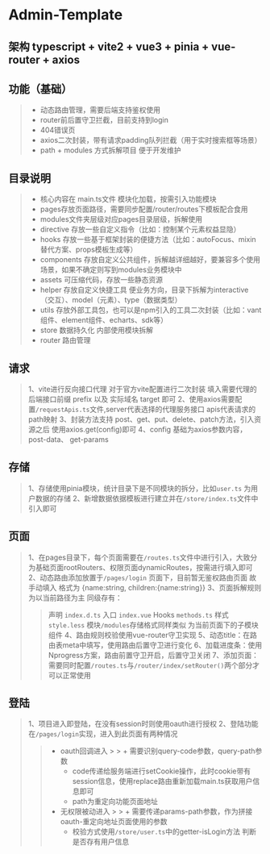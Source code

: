 # Admin-Template

## 架构 typescript + vite2 + vue3 + pinia + vue-router + axios

## 功能（基础）
> - 动态路由管理，需要后端支持鉴权使用
> - router前后置守卫拦截，目前支持到login
> - 404错误页
> - axios二次封装，带有请求padding队列拦截（用于实时搜索框等场景）
> - path + modules 方式拆解项目 便于开发维护

## 目录说明

> - 核心内容在 main.ts文件 模块化加载，按需引入功能模块
> - pages存放页面路径，需要同步配置/router/routes下模板配合食用
> - modules文件夹层级对应pages目录层级，拆解使用
> - directive 存放一些自定义指令（比如：控制某个元素权益显隐）
> - hooks 存放一些基于框架封装的便捷方法（比如：autoFocus、mixin替代方案、props模板生成等）
> - components 存放自定义公共组件，拆解越详细越好，要兼容多个使用场景，如果不确定则写到modules业务模块中
> - assets 可压缩代码，存放一些静态资源
> - helper 存放自定义快捷工具 便业务方向，目录下拆解为interactive（交互）、model（元素）、type（数据类型）
> - utils 存放外部工具包，也可以是npm引入的工具二次封装（比如：vant组件、element组件、echarts、sdk等）
> - store 数据持久化 内部使用模块拆解
> - router 路由管理

## 请求
> 1、vite进行反向接口代理 对于官方vite配置进行二次封装 填入需要代理的后端接口前缀 prefix 以及 实际域名 target 即可
> 2、使用axios需要配置```/requestApis.ts```文件,server代表选择的代理服务接口 apis代表请求的path映射
> 3、封装方法支持 post、get、put、delete、patch方法，引入资源之后 使用axios.get(config)即可
> 4、config 基础为axios参数内容，post-data、 get-params

## 存储
> 1、存储使用pinia模块，统计目录下是不同模块的拆分，比如```user.ts``` 为用户数据的存储
> 2、新增数据依据模板进行建立并在```/store/index.ts```文件中引入即可

## 页面
> 1、在pages目录下，每个页面需要在```/routes.ts```文件中进行引入，大致分为基础页面rootRouters、权限页面dynamicRoutes，按需进行填入即可
> 2、动态路由添加放置于```/pages/login``` 页面下，目前暂无鉴权路由页面 故手动填入 格式为
> {name:string, children:{name:string}}
> 3、页面拆解规则为以当前路径为主
> 同级存有：
>> 声明 ```index.d.ts```
>> 入口 ```index.vue```
>> Hooks ```methods.ts```
>> 样式 ```style.less```
>> 模块```/modules```存储格式同样类似 为当前页面下的子模块组件
> 4、路由规则校验使用vue-router守卫实现
> 5、动态title：在路由表meta中填写，使用路由后置守卫进行变化
> 6、加载进度条：使用Nprogress方案，路由前置守卫开启，后置守卫关闭
> 7、添加页面：需要同时配置```/routes.ts```与```/router/index/setRouter()```两个部分才可以正常使用


## 登陆
> 1、项目进入即登陆，在没有session时则使用oauth进行授权
> 2、登陆功能在```/pages/login```实现，进入到此页面有两种情况
> > - oauth回调进入
      > >      + 需要识别query-code参数，query-path参数
> >      + code传递给服务端进行setCookie操作，此时cookie带有session信息，使用replace路由重新加载main.ts获取用户信息即可
> >      + path为重定向功能页面地址
> > - 无权限被动进入
      > >      + 需要传递params-path参数，作为拼接oauth-重定向地址页面使用的参数
> >      + 校验方式使用```/store/user.ts```中的getter-isLogin方法 判断是否存有用户信息



